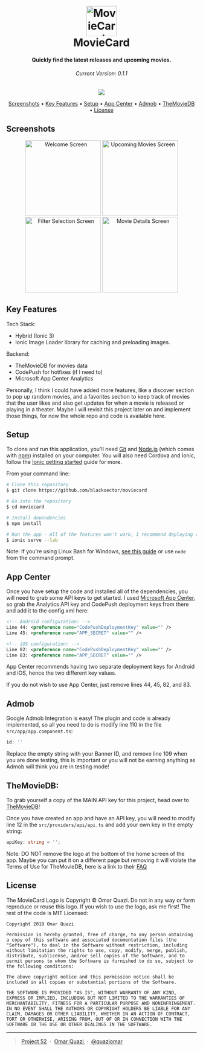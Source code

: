 
<h1 align="center">
  <br>
  <a href="https://project52.tech/" target="blank"><img src="https://project52.tech/wp-content/uploads/2018/05/logo-150x150.png" alt="MovieCard Logo" width="80"></a>

  <br>
  MovieCard
  <br>
</h1>

<h4 align="center">Quickly find the latest releases and upcoming movies.</h4>

<h6 align="center">Current Version: 0.1.1</h6>

<p align="center">
  <a href="https://paypal.me/omarq" target="_blank">
    <img src="https://img.shields.io/badge/$-donate-ff69b4.svg?maxAge=2592000&amp;style=flat">
  </a>
</p>

<p align="center">
  <a href="#screenshots">Screenshots</a> •
  <a href="#key-features">Key Features</a> •
  <a href="#setup">Setup</a> •
  <a href="#app-center">App Center</a> •
  <a href="#admob">Admob</a> •
  <a href="#themoviedb">TheMovieDB</a> •
  <a href="#license">License</a>
</p>

## Screenshots
<p align="center">
<img src="https://project52.tech/wp-content/uploads/2018/05/1.png" alt="Welcome Screen" width="200">
<img src="https://project52.tech/wp-content/uploads/2018/05/2.png" alt="Upcoming Movies Screen" width="200">
<img src="https://project52.tech/wp-content/uploads/2018/05/3.png" alt="Filter Selection Screen" width="200">
<img src="https://project52.tech/wp-content/uploads/2018/05/4.png" alt="Movie Details Screen" width="200">
</p>

## Key Features

Tech Stack:
* Hybrid (Ionic 3)
* Ionic Image Loader library for caching and preloading images.

Backend:
* TheMovieDB for movies data
* CodePush for hotfixes (if I need to)
* Microsoft App Center Analytics

Personally, I think I could have added more features, like a discover section to pop up random movies, and a favorites section to keep track of movies that the user likes and also get updates for when a movie is released or playing in a theater. Maybe I will revisit this project later on and implement those things, for now the whole repo and code is available here.


## Setup

To clone and run this application, you'll need [Git](https://git-scm.com) and [Node.js](https://nodejs.org/en/download/) (which comes with [npm](http://npmjs.com)) installed on your computer. You will also need Cordova and Ionic, follow the <a href="https://ionicframework.com/getting-started">Ionic getting started</a> guide for more.

From your command line:

```bash
# Clone this repository
$ git clone https://github.com/blacksector/moviecard

# Go into the repository
$ cd moviecard

# Install dependencies
$ npm install

# Run the app - All of the features won't work, I recommend deploying on an emulator
$ ionic serve --lab

```

Note: If you're using Linux Bash for Windows, [see this guide](https://www.howtogeek.com/261575/how-to-run-graphical-linux-desktop-applications-from-windows-10s-bash-shell/) or use `node` from the command prompt.

## App Center


Once you have setup the code and installed all of the dependencies, you will need to grab some API keys to get started. I used [Microsoft App Center](http://appcenter.ms), so grab the Analytics API key and CodePush deployment keys from there and add it to the config.xml here:
```xml
<!-- Android configuration: -->
Line 44: <preference name="CodePushDeploymentKey" value="" />
Line 45: <preference name="APP_SECRET" value="" />

<!-- iOS configuration: -->
Line 82: <preference name="CodePushDeploymentKey" value="" />
Line 83: <preference name="APP_SECRET" value="" />
```
App Center recommends having two separate deployment keys for Android and iOS, hence the two different key values.

If you do not wish to use App Center, just remove lines 44, 45, 82, and 83.

## Admob

Google Admob Integration is easy! The plugin and code is already implemented, so all you need to do is modify line 110 in the file `src/app/app.component.ts`:
```typescript
id: ''
```
Replace the empty string with your Banner ID, and remove line 109 when you are done testing, this is important or you will not be earning anything as Admob will think you are in testing mode!

## TheMovieDB:

To grab yourself a copy of the MAIN API key for this project, head over to [TheMovieDB](https://www.themoviedb.org/documentation/api)!

Once you have created an app and have an API key, you will need to modify line 12 in the `src/providers/api/api.ts` and add your own key in the empty string:
```typescript
apiKey: string = '';
```

Note: DO NOT remove the logo at the bottom of the home screen of the app. Maybe you can put it on a different page but removing it will violate the Terms of Use for TheMovieDB, here is a link to their [FAQ](https://www.themoviedb.org/faq/api)


## License
The MovieCard Logo is Copyright &copy; Omar Quazi. Do not in any way or form reproduce or reuse this logo. If you wish to use the logo, ask me first! The rest of the code is MIT Licensed:

```
Copyright 2018 Omar Quazi

Permission is hereby granted, free of charge, to any person obtaining a copy of this software and associated documentation files (the "Software"), to deal in the Software without restriction, including without limitation the rights to use, copy, modify, merge, publish, distribute, sublicense, and/or sell copies of the Software, and to permit persons to whom the Software is furnished to do so, subject to the following conditions:

The above copyright notice and this permission notice shall be included in all copies or substantial portions of the Software.

THE SOFTWARE IS PROVIDED "AS IS", WITHOUT WARRANTY OF ANY KIND, EXPRESS OR IMPLIED, INCLUDING BUT NOT LIMITED TO THE WARRANTIES OF MERCHANTABILITY, FITNESS FOR A PARTICULAR PURPOSE AND NONINFRINGEMENT. IN NO EVENT SHALL THE AUTHORS OR COPYRIGHT HOLDERS BE LIABLE FOR ANY CLAIM, DAMAGES OR OTHER LIABILITY, WHETHER IN AN ACTION OF CONTRACT, TORT OR OTHERWISE, ARISING FROM, OUT OF OR IN CONNECTION WITH THE SOFTWARE OR THE USE OR OTHER DEALINGS IN THE SOFTWARE.
```

---

> [Project 52](https://project52.tech) &nbsp;&middot;&nbsp;
> [Omar Quazi ](https://quazi.co) &nbsp;&middot;&nbsp;
> [@quaziomar ](https://instagram.com/quaziomar)
